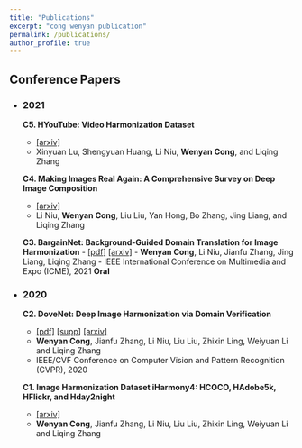 ```yaml
---
title: "Publications"
excerpt: "cong wenyan publication"
permalink: /publications/
author_profile: true
---
```

## Conference Papers
* ### 2021
	
  <b>C5. HYouTube: Video Harmonization Dataset</b>   
    - [[arxiv]](https://arxiv.org/abs/2109.08809)
	- Xinyuan Lu, Shengyuan Huang, Li Niu, **Wenyan Cong**, and Liqing Zhang


  <b>C4. Making Images Real Again: A Comprehensive Survey on Deep Image Composition</b> 
    - [[arxiv]](https://arxiv.org/abs/2106.14490)
    - Li Niu, **Wenyan Cong**, Liu Liu, Yan Hong, Bo Zhang, Jing Liang, and Liqing Zhang


  <b>C3. BargainNet: Background-Guided Domain Translation for Image Harmonization</b> 
	  - [[pdf]](https://ieeexplore.ieee.org/document/9428394) [[arxiv]](https://arxiv.org/abs/2009.09169)
	  - **Wenyan Cong**, Li Niu, Jianfu Zhang, Jing Liang, Liqing Zhang
	  - IEEE International Conference on Multimedia and Expo (ICME), 2021 **Oral**
	
* ### 2020

  <b>C2. DoveNet: Deep Image Harmonization via Domain Verification</b> 
    - [[pdf]](https://openaccess.thecvf.com/content_CVPR_2020/papers/Cong_DoveNet_Deep_Image_Harmonization_via_Domain_Verification_CVPR_2020_paper.pdf) [[supp]](https://openaccess.thecvf.com/content_CVPR_2020/supplemental/Cong_DoveNet_Deep_Image_CVPR_2020_supplemental.pdf) [[arxiv]](http://arxiv.org/abs/1911.13239) 
    - **Wenyan Cong**, Jianfu Zhang, Li Niu, Liu Liu, Zhixin Ling, Weiyuan Li and Liqing Zhang
    - IEEE/CVF Conference on Computer Vision and Pattern Recognition (CVPR), 2020
  

  <b>C1. Image Harmonization Dataset iHarmony4: HCOCO, HAdobe5k, HFlickr, and Hday2night </b> 
    - [[arxiv]](https://arxiv.org/abs/1908.10526) 
    - **Wenyan Cong**, Jianfu Zhang, Li Niu, Liu Liu, Zhixin Ling, Weiyuan Li and Liqing Zhang

